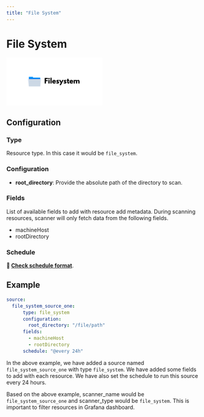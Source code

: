 ```yaml
---
title: "File System"
---
```


# File System

<img src="/img/file_system_icon.png" alt="File System" width="250"/>

## Configuration

### Type

Resource type. In this case it would be `file_system`.

### Configuration

- **root_directory**: Provide the absolute path of the directory to scan.

### Fields

List of available fields to add with resource add metadata. During scanning resources, scanner will only fetch data 
from the following fields.

- machineHost
- rootDirectory

### Schedule

**🔗 [Check schedule format](/docs/configuration/scanner/overview#schedule-format)**.

## Example

```yaml
source:
  file_system_source_one:
      type: file_system
      configuration:
        root_directory: "/file/path"
      fields:
        - machineHost
        - rootDirectory
      schedule: "@every 24h"
```

In the above example, we have added a source named `file_system_source_one` with type `file_system`. We have added some fields to add with each resource. 
We have also set the schedule to run this source every 24 hours.

Based on the above example, scanner_name would be `file_system_source_one` and scanner_type would be `file_system`. This is 
important to filter resources in Grafana dashboard.
